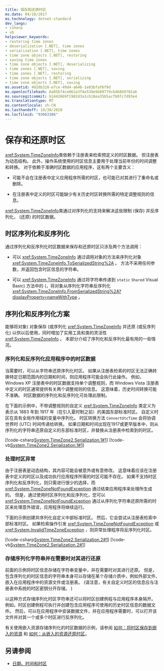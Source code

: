 ```yaml
---
title: 保存和还原时区
ms.date: 04/10/2017
ms.technology: dotnet-standard
dev_langs:
- csharp
- vb
helpviewer_keywords:
- restoring time zones
- deserialization [.NET], time zones
- serialization [.NET], time zones
- time zone objects [.NET], restoring
- saving time zones
- time zone objects [.NET], deserializing
- time zones [.NET], saving
- time zones [.NET], restoring
- time zone objects [.NET], serializing
- time zone objects [.NET], saving
ms.assetid: 4028b310-e7ce-49d4-a646-1e83bfaf6f9d
ms.openlocfilehash: 6a05bf4ce062a3f4e539e9b89779cb468b9782a6
ms.sourcegitcommit: b1442669f1982d3a1cb18ea35b5acfb0fc7d93e4
ms.translationtype: MT
ms.contentlocale: zh-CN
ms.lasthandoff: 10/30/2020
ms.locfileid: "93063386"
---
```

# <a name="saving-and-restoring-time-zones"></a>保存和还原时区

<xref:System.TimeZoneInfo>类依赖于注册表来检索预定义的时区数据。 但注册表为动态结构。 此外，操作系统使用的时区信息主要用于处理当前年份的时间调整和转换。 对于依赖于准确时区数据的应用程序，这有两个主要含义：

- 可能不会在注册表中定义应用程序所需的时区，也可能已对其进行了重命名或删除。

- 在注册表中定义的时区可能缺少有关历史时区转换所需的特定调整规则的信息。

<xref:System.TimeZoneInfo>类通过对序列化的支持来解决这些限制 (保存) 并反序列化， (还原) 的时区数据。

## <a name="time-zone-serialization-and-deserialization"></a>时区序列化和反序列化

通过序列化和反序列化时区数据来保存和还原时区只涉及两个方法调用：

- 可以 <xref:System.TimeZoneInfo> 通过调用对象的方法来序列化对象 <xref:System.TimeZoneInfo.ToSerializedString%2A> 。 方法不采用任何参数，并返回包含时区信息的字符串。

- 可以 <xref:System.TimeZoneInfo> 通过将字符串传递到 `static` `Shared` Visual Basic) 方法中的 (，将对象从序列化字符串反序列化 <xref:System.TimeZoneInfo.FromSerializedString%2A?displayProperty=nameWithType> 。

## <a name="serialization-and-deserialization-scenarios"></a>序列化和反序列化方案

能够将对象) 对象保存 (或序列化 <xref:System.TimeZoneInfo> 并还原 (或反序列化) 以供以后使用，同时增加了实用工具和类的灵活性 <xref:System.TimeZoneInfo> 。 本部分介绍了序列化和反序列化最有用的一些情况。

### <a name="serializing-and-deserializing-time-zone-data-in-an-application"></a>序列化和反序列化应用程序中的时区数据

当需要时，可以从字符串还原序列化时区。 如果从注册表检索的时区无法正确转换特定日期范围内的日期和时间，则应用程序可能会执行此操作。 例如，Windows XP 注册表中的时区数据支持单个调整规则，而 Windows Vista 注册表中定义的时区通常提供有关两个调整规则的信息。 这意味着，历史时间转换可能不准确。 时区数据的序列化和反序列化可处理此限制。

在下面的示例中，不带调整规则的自定义 <xref:System.TimeZoneInfo> 类定义为表示从 1883 年到 1917 年（在引入夏时制之前）的美国东部标准时区。 自定义时区在具有全局作用域的变量中序列化。 时区转换方法 `ConvertUtcTime` 会将协调世界时 (UTC) 时间传递给转换。 如果日期和时间出现在1917或更早版本中，则从序列化的字符串还原自定义的东部标准时区，并替换从注册表中检索到的时区。

[!code-csharp[System.TimeZone2.Serialization.1#1](../../../samples/snippets/csharp/VS_Snippets_CLR_System/system.TimeZone2.Serialization.1/cs/Serialization.cs#1)]
[!code-vb[System.TimeZone2.Serialization.1#1](../../../samples/snippets/visualbasic/VS_Snippets_CLR_System/system.TimeZone2.Serialization.1/vb/Serialization.vb#1)]

### <a name="handling-time-zone-exceptions"></a>处理时区异常

由于注册表是动态结构，其内容可能会被意外或有意修改。 这意味着应该在注册表中定义的时区以及成功执行应用程序所需的时区可能不存在。 如果不支持时区序列化和反序列化，则只需进行很少的选择，而 <xref:System.TimeZoneNotFoundException> 通过结束应用程序来处理所生成的。 但是，通过使用时区序列化和反序列化，您可以 <xref:System.TimeZoneNotFoundException> 通过从序列化字符串还原所需的时区来处理意外错误，应用程序将继续运行。

下面的示例创建并序列化自定义中部标准时区。 然后，它会尝试从注册表检索中部标准时区。 如果检索操作引发 <xref:System.TimeZoneNotFoundException> 或 <xref:System.InvalidTimeZoneException> ，则异常处理程序将反序列化时区。

[!code-csharp[System.TimeZone2.Serialization.2#1](../../../samples/snippets/csharp/VS_Snippets_CLR_System/system.TimeZone2.Serialization.2/cs/Serialization2.cs#1)]
[!code-vb[System.TimeZone2.Serialization.2#1](../../../samples/snippets/visualbasic/VS_Snippets_CLR_System/system.TimeZone2.Serialization.2/vb/Serialization2.vb#1)]

### <a name="storing-a-serialized-string-and-restoring-it-when-needed"></a>存储序列化字符串并在需要时对其进行还原

前面的示例将时区信息存储在字符串变量中，并在需要时对其进行还原。 但是，包含序列化的时区信息的字符串本身可以存储在某个存储介质中，例如外部文件、嵌入在应用程序中的资源文件或注册表。  (请注意，有关自定义时区的信息应与注册表中系统的时区密钥分开存储。 ) 

以这种方式存储序列化时区字符串还可以将时区创建例程与应用程序本身隔开。 例如，时区创建例程可执行并创建包含应用程序可使用的历史时区信息的数据文件。 然后，可以在应用程序中安装数据文件，并在应用程序需要时，可以打开该文件并对其一个或多个时区进行反序列化。

有关使用嵌入资源存储序列化的时区数据的示例，请参阅 [如何：将时区保存到嵌入的资源](save-time-zones-to-an-embedded-resource.md) 和 [如何：从嵌入的资源还原时区](restore-time-zones-from-an-embedded-resource.md)。

## <a name="see-also"></a>另请参阅

- [日期、时间和时区](index.md)
